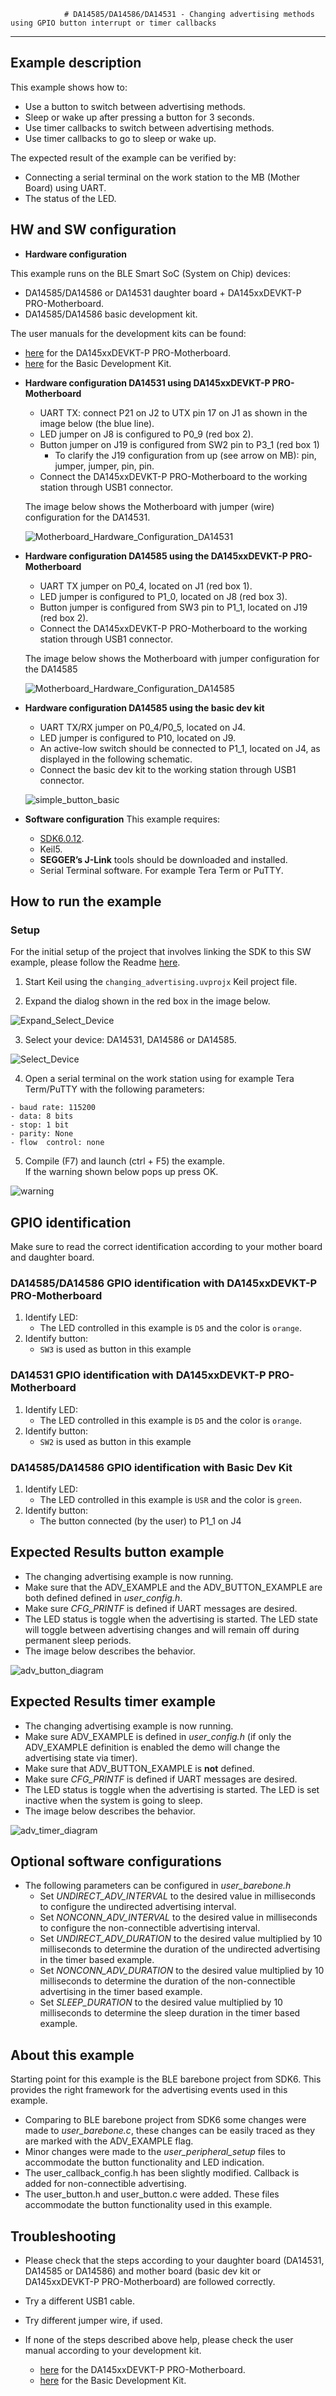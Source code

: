 				# DA14585/DA14586/DA14531 - Changing advertising methods using GPIO button interrupt or timer callbacks

---


## Example description

This example shows how to:
- Use a button to switch between advertising methods.
- Sleep or wake up after pressing a button for 3 seconds.
- Use timer callbacks to switch between advertising methods. 
- Use timer callbacks to go to sleep or wake up.

The expected result of the example can be verified by:
- Connecting a serial terminal on the work station to the MB (Mother Board) using UART.
- The status of the LED.

## HW and SW configuration


* **Hardware configuration**

This example runs on the BLE Smart SoC (System on Chip) devices:
- DA14585/DA14586 or DA14531 daughter board + DA145xxDEVKT-P PRO-Motherboard.
- DA14585/DA14586 basic development kit.

The user manuals for the development kits can be found:
- [here](https://www.dialog-semiconductor.com/products/da14531-development-kit-pro) for the DA145xxDEVKT-P PRO-Motherboard.
- [here](https://www.dialog-semiconductor.com/sites/default/files/um-b-048_da14585da14586_getting_started_guide_v2.0_0.pdf) for the Basic Development Kit.

* __Hardware configuration DA14531 using DA145xxDEVKT-P PRO-Motherboard__

	- UART TX: connect P21 on J2 to UTX pin 17 on J1 as shown in the image below (the blue line).
	- LED jumper on J8 is configured to P0_9 (red box 2).
	- Button jumper on J19 is configured from SW2 pin to P3_1 (red box 1)
		- To clarify the J19 configuration from up (see arrow on MB): pin, jumper, jumper, pin, pin. 
	- Connect the DA145xxDEVKT-P PRO-Motherboard to the working station through USB1 connector.

	The image below shows the Motherboard with jumper (wire) configuration for the DA14531.

	![Motherboard_Hardware_Configuration_DA14531](assets/Motherboard_Hardware_Configuration_DA14531.png)
		
* __Hardware configuration DA14585 using the DA145xxDEVKT-P PRO-Motherboard__

	- UART TX jumper on P0_4, located on J1 (red box 1).
	- LED jumper is configured to P1_0, located on J8 (red box 3).
	- Button jumper is configured from SW3 pin to P1_1, located on J19 (red box 2).
	- Connect the DA145xxDEVKT-P PRO-Motherboard to the working station through USB1 connector.

	The image below shows the Motherboard with jumper configuration for the DA14585

	![Motherboard_Hardware_Configuration_DA14585](assets/Motherboard_Hardware_Configuration_DA14585.png)

* __Hardware configuration DA14585 using the basic dev kit__

	- UART TX/RX jumper on P0_4/P0_5, located on J4.
	- LED jumper is configured to P10, located on J9.
	- An active-low switch should be connected to P1_1, located on J4, as displayed in the following schematic.
	- Connect the basic dev kit to the working station through USB1 connector.

	![simple_button_basic](assets/simple_button_basic.png)


* __Software configuration__
This example requires:
	- [SDK6.0.12](https://www.dialog-semiconductor.com/da14531_sdk_latest).
	- Keil5.
	- __SEGGER’s J-Link__ tools should be downloaded and installed.
	- Serial Terminal software. For example Tera Term or PuTTY.

## How to run the example

### Setup

For the initial setup of the project that involves linking the SDK to this SW example, please follow the Readme [here](https://github.com/dialog-semiconductor/BLE_SDK6_examples).

1. Start Keil using the `changing_advertising.uvprojx` Keil project file.

2. Expand the dialog shown in the red box in the image below.

![Expand_Select_Device](assets/Expand_Select_Device.png)

3. Select your device: DA14531, DA14586 or DA14585.
		
![Select_Device](assets/Select_Device.png)

4. Open a serial terminal on the work station using for example Tera Term/PuTTY with the following parameters:
```
- baud rate: 115200
- data: 8 bits
- stop: 1 bit
- parity: None
- flow  control: none
```

5. Compile (F7) and launch (ctrl + F5) the example.\
If the warning shown below pops up press OK.
 
![warning](assets/warning.png)

## GPIO identification 
Make sure to read the correct identification according to your mother board and daughter board.

### DA14585/DA14586 GPIO identification with DA145xxDEVKT-P PRO-Motherboard
1. Identify LED:
	- The LED controlled in this example is `D5` and the color is `orange`.
2. Identify button:
	- `SW3` is used as button in this example

### DA14531 GPIO identification with DA145xxDEVKT-P PRO-Motherboard
1. Identify LED:
	- The LED controlled in this example is `D5` and the color is `orange`.
2. Identify button:
	- `SW2` is used as button in this example

### DA14585/DA14586 GPIO identification with Basic Dev Kit
1. Identify LED:
	- The LED controlled in this example is `USR` and the color is `green`.
2. Identify button:
	- The button connected (by the user) to P1_1 on J4

## Expected Results button example
- The changing advertising example is now running. 
- Make sure that the ADV_EXAMPLE and the ADV_BUTTON_EXAMPLE are both defined defined in _user_config.h_.
- Make sure *CFG_PRINTF*  is defined if UART messages are desired.
- The LED status is toggle when the advertising is started. The LED state will toggle between advertising changes and will remain off during permanent sleep periods. 
- The image below describes the behavior.

![adv_button_diagram](assets/adv_button_diagram.png)

## Expected Results timer example
- The changing advertising example is now running.
- Make sure ADV_EXAMPLE is defined in _user_config.h_ (if only the ADV_EXAMPLE definition is enabled the demo will change the advertising state via timer).
- Make sure that ADV_BUTTON_EXAMPLE is __not__ defined.
- Make sure *CFG_PRINTF*  is defined if UART messages are desired.
- The LED status is toggle when the advertising is started. The LED is set inactive when the system is going to sleep. 
- The image below describes the behavior.

![adv_timer_diagram](assets/adv_timer_diagram.png)

## Optional software configurations

 - The following parameters can be configured in _user_barebone.h_
 	- Set *UNDIRECT_ADV_INTERVAL* to the desired value in milliseconds to configure the undirected advertising interval.
 	- Set *NONCONN_ADV_INTERVAL* to the desired value in milliseconds to configure the non-connectible advertising interval.
 	- Set *UNDIRECT_ADV_DURATION* to the desired value multiplied by 10 milliseconds to determine the duration of the undirected advertising in the timer based example.
 	- Set *NONCONN_ADV_DURATION* to the desired value multiplied by 10 milliseconds to determine the duration of the non-connectible advertising in the timer based example.
 	- Set *SLEEP_DURATION* to the desired value multiplied by 10 milliseconds to determine the sleep duration in the timer based example.

## About this example
Starting point for this example is the BLE barebone project from SDK6. This provides the right framework for the advertising events used in this example.

- Comparing to BLE barebone project from SDK6 some changes were made to _user_barebone.c_, these changes can be easily traced as they are marked with the ADV_EXAMPLE flag.
- Minor changes were made to the _user_peripheral_setup_ files to accommodate the button functionality and LED indication.
- The user_callback_config.h has been slightly modified. Callback is added for non-connectible advertising.
- The user_button.h and user_button.c were added. These files accommodate the button functionality used in this example.

## Troubleshooting
- Please check that the steps according to your daughter board (DA14531, DA14585 or DA14586) and mother board (basic dev kit or DA145xxDEVKT-P PRO-Motherboard) are followed correctly.

- Try a different USB1 cable.

- Try different jumper wire, if used.

- If none of the steps described above help, please check the user manual according to your development kit. 
	- [here](https://www.dialog-semiconductor.com/products/da14531-development-kit-pro) for the DA145xxDEVKT-P PRO-Motherboard.
	- [here](https://www.dialog-semiconductor.com/sites/default/files/um-b-048_da14585da14586_getting_started_guide_v2.0_0.pdf) for the Basic Development Kit.


